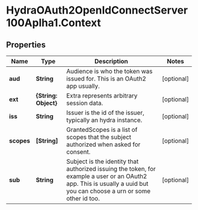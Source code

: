 # HydraOAuth2OpenIdConnectServer100Aplha1.Context

## Properties
Name | Type | Description | Notes
------------ | ------------- | ------------- | -------------
**aud** | **String** | Audience is who the token was issued for. This is an OAuth2 app usually. | [optional] 
**ext** | **{String: Object}** | Extra represents arbitrary session data. | [optional] 
**iss** | **String** | Issuer is the id of the issuer, typically an hydra instance. | [optional] 
**scopes** | **[String]** | GrantedScopes is a list of scopes that the subject authorized when asked for consent. | [optional] 
**sub** | **String** | Subject is the identity that authorized issuing the token, for example a user or an OAuth2 app. This is usually a uuid but you can choose a urn or some other id too. | [optional] 


